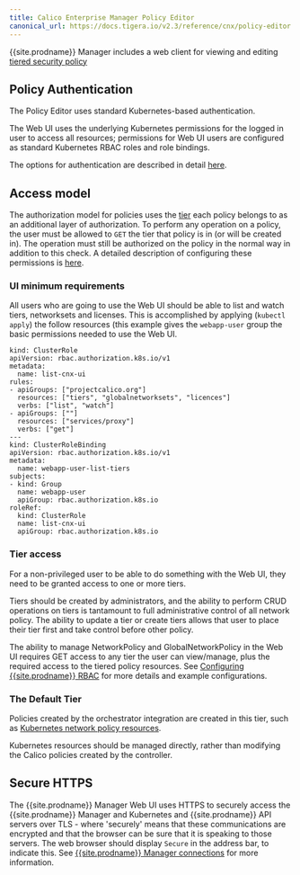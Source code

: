 ```yaml
---
title: Calico Enterprise Manager Policy Editor
canonical_url: https://docs.tigera.io/v2.3/reference/cnx/policy-editor
---
```


{{site.prodname}} Manager includes a web client for viewing and editing
[tiered security policy]({{site.baseurl}}/{{page.version}}/reference/calicoctl/resources/tier)

## Policy Authentication

The Policy Editor uses standard Kubernetes-based authentication.

The Web UI uses the underlying Kubernetes permissions for the logged in user
to access all resources; permissions for Web UI users are configured as standard
Kubernetes RBAC roles and role bindings.

The options for authentication are described in detail [here](authentication).

## Access model

The authorization model for policies uses the [tier]({{site.baseurl}}/{{page.version}}/reference/calicoctl/resources/tier) each policy belongs to as an
additional layer of authorization.  To perform any operation on a policy,
the user must be allowed to `GET` the tier that policy is in (or will be
created in).  The operation must still be authorized on the policy in the normal
way in addition to this check.  A detailed description of configuring these
permissions is [here](rbac-tiered-policies).

### UI minimum requirements

All users who are going to use the Web UI should be able to list and watch tiers,
networksets and licenses.
This is accomplished by applying (`kubectl apply`) the follow resources (this example
gives the `webapp-user` group the basic permissions needed to use the Web UI.
```
kind: ClusterRole
apiVersion: rbac.authorization.k8s.io/v1
metadata:
  name: list-cnx-ui
rules:
- apiGroups: ["projectcalico.org"]
  resources: ["tiers", "globalnetworksets", "licences"]
  verbs: ["list", "watch"]
- apiGroups: [""]
  resources: ["services/proxy"]
  verbs: ["get"]
---
kind: ClusterRoleBinding
apiVersion: rbac.authorization.k8s.io/v1
metadata:
  name: webapp-user-list-tiers
subjects:
- kind: Group
  name: webapp-user
  apiGroup: rbac.authorization.k8s.io
roleRef:
  kind: ClusterRole
  name: list-cnx-ui
  apiGroup: rbac.authorization.k8s.io
```

### Tier access

For a non-privileged user to be able to do something with the Web UI, they need to be
granted access to one or more tiers.

Tiers should be created by administrators, and the ability to perform CRUD operations
on tiers is tantamount to full administrative control of all network policy.  The ability
to update a tier or create tiers allows that user to place their tier first
and take control before other policy.

The ability to manage NetworkPolicy and GlobalNetworkPolicy in the Web UI requires GET access to any tier
the user can view/manage, plus the required access to the tiered policy resources. See 
[Configuring {{site.prodname}} RBAC]({{site.url}}/{{page.version}}/reference/cnx/rbac-tiered-policies)
for more details and example configurations.

### The Default Tier

Policies created by the orchestrator integration are
created in this tier, such as [Kubernetes network policy resources](https://kubernetes.io/docs/concepts/services-networking/network-policies/).

Kubernetes resources should be managed directly, rather than modifying the Calico policies created by the 
controller.

## Secure HTTPS

The {{site.prodname}} Manager Web UI uses HTTPS to securely access the {{site.prodname}} Manager and
Kubernetes and {{site.prodname}} API servers over TLS - where 'securely' means that these
communications are encrypted and that the browser can be sure that it is
speaking to those servers.  The web browser should display `Secure` in the
address bar, to indicate this. See [{{site.prodname}} Manager connections](../../usage/encrypt-comms#{{site.prodnamedash}}-manager-connections)
for more information.
